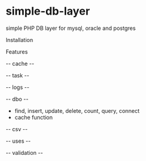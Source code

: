# simple-db-layer
simple PHP DB layer for mysql, oracle and postgres

Installation

Features

-- cache --

-- task --

-- logs --

-- dbo --

 * find, insert, update, delete, count, query, connect
 * cache function

-- csv --

-- uses --

--  validation --
